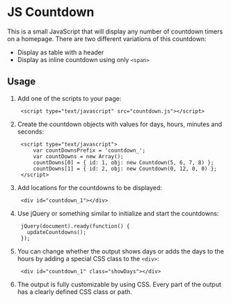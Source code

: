 JS Countdown
============

This is a small JavaScript that will display any number of countdown timers on
a homepage. There are two different variations of this countdown:

  - Display as table with a header
  - Display as inline countdown using only `<span>`

Usage
-----

1. Add one of the scripts to your page:

        <script type="text/javascript" src="countdown.js"></script>
     
2. Create the countdown objects with values for days, hours, minutes and seconds:

        <script type="text/javascript">
            var countDownsPrefix = 'countdown_';
            var countDowns = new Array();
            countDowns[0] = { id: 1, obj: new Countdown(5, 6, 7, 8) };
            countDowns[1] = { id: 2, obj: new Countdown(0, 12, 0, 0) };
        </script>
        
3. Add locations for the countdowns to be displayed:

        <div id="countdown_1"></div>
        
4. Use jQuery or something similar to initialize and start the countdowns:

        jQuery(document).ready(function() {
          updateCountdowns();
        });
        
5. You can change whether the output shows days or adds the days to the hours by adding a
   special CSS class to the `<div>`:
   
        <div id="countdown_1" class="showDays"></div>
        
6. The output is fully customizable by using CSS. Every part of the output has a clearly
   defined CSS class or path.
